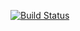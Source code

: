 [![Build Status](https://travis-ci.org/duffleit/AutomatedPatternExerciseTester.svg?branch=master)](https://travis-ci.org/duffleit/AutomatedPatternExerciseTester)
